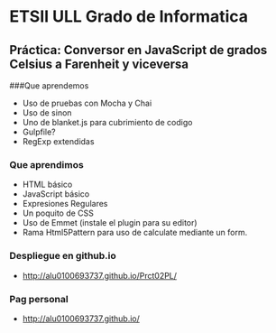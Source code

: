# ETSII ULL Grado de Informatica

## Práctica: Conversor en JavaScript de grados Celsius a Farenheit y viceversa

###Que aprendemos
* Uso de pruebas con Mocha y Chai
* Uso de sinon
* Uno de blanket.js para cubrimiento de codigo
* Gulpfile?
* RegExp extendidas

### Que aprendimos

* HTML básico
* JavaScript básico
* Expresiones Regulares
* Un poquito de CSS
* Uso de Emmet (instale el plugin para su editor)
* Rama Html5Pattern para uso de calculate mediante un form.




### Despliegue en github.io

* http://alu0100693737.github.io/Prct02PL/

### Pag personal

* http://alu0100693737.github.io/
